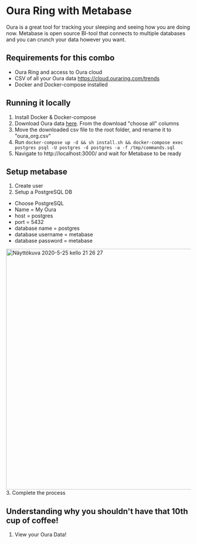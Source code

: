 # Oura Ring with Metabase

Oura is a great tool for tracking your sleeping and seeing how you are doing now.
Metabase is open source BI-tool that connects to multiple databases and you can crunch your data however you want.

## Requirements for this combo
- Oura Ring and access to Oura cloud
- CSV of all your Oura data https://cloud.ouraring.com/trends
- Docker and Docker-compose installed

## Running it locally
1. Install Docker & Docker-compose
2. Download Oura data [here](https://cloud.ouraring.com/trends). From the download "choose all" columns
3. Move the downloaded csv file to the root folder, and rename it to "oura_org.csv"
4. Run ```docker-compose up -d && sh install.sh && docker-compose exec postgres psql -U postgres -d postgres -a -f /tmp/commands.sql```
7. Navigate to http://localhost:3000/ and wait for Metabase to be ready

## Setup metabase
1. Create user 
2. Setup a PostgreSQL DB
- Choose PostgreSQL
- Name = My Oura
- host = postgres
- port = 5432
- database name = postgres
- database username = metabase
- database password = metabase
<img width="657" alt="Näyttökuva 2020-5-25 kello 21 26 27" src="https://user-images.githubusercontent.com/22411478/82836608-7e251600-9ecf-11ea-974a-6a5d347d7ef1.png">
3. Complete the process

## Understanding why you shouldn't have that 10th cup of coffee!
1. View your Oura Data!
